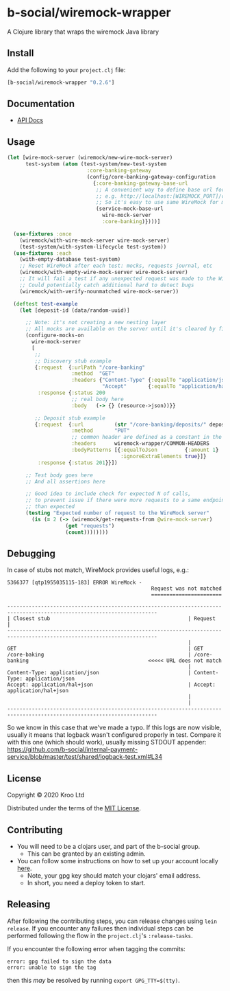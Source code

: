 # b-social/wiremock-wrapper

A Clojure library that wraps the wiremock Java library

## Install

Add the following to your `project.clj` file:

```clj
[b-social/wiremock-wrapper "0.2.6"]
```

## Documentation

* [API Docs](http://b-social.github.io/wiremock-wrapper)

## Usage

```clojure
(let [wire-mock-server (wiremock/new-wire-mock-server)
      test-system (atom (test-system/new-test-system
                          :core-banking-gateway
                          (config/core-banking-gateway-configuration
                            {:core-banking-gateway-base-url
                             ;; A convenient way to define base url for service:
                             ;; e.g. http://localhost:[WIREMOCK_PORT]/core-banking
                             ;; So it's easy to use same WireMock for multiple services with different base url path
                             (service-mock-base-url
                               wire-mock-server
                               :core-banking)})))]

  (use-fixtures :once
    (wiremock/with-wire-mock-server wire-mock-server)
    (test-system/with-system-lifecycle test-system))
  (use-fixtures :each
    (with-empty-database test-system)
    ;; Reset WireMock after each test: mocks, requests journal, etc
    (wiremock/with-empty-wire-mock-server wire-mock-server)
    ;; It will fail a test if any unexpected request was made to the WireMock server
    ;; Could potentially catch additional hard to detect bugs
    (wiremock/with-verify-nounmatched wire-mock-server))

  (deftest test-example
    (let [deposit-id (data/random-uuid)]

      ;; Note: it's not creating a new nesting layer
      ;; All mocks are available on the server until it's cleared by fixture
      (configure-mocks-on
        wire-mock-server
        [
         ;;
         ;; Discovery stub example
         {:request  {:urlPath "/core-banking"
                     :method  "GET"
                     :headers {"Content-Type" {:equalTo "application/json"}
                               "Accept"       {:equalTo "application/hal+json"}}}
          :response {:status 200
                     ;; real body here
                     :body   (-> {} (resource->json))}}

         ;; Deposit stub example
         {:request  {:url          (str "/core-banking/deposits/" deposit-id)
                     :method       "PUT"
                     ;; common header are defined as a constant in the wiremock-wrapper library
                     :headers      wiremock-wrapper/COMMON-HEADERS
                     :bodyPatterns [{:equalToJson         {:amount 1}
                                     :ignoreExtraElements true}]}
          :response {:status 201}}])

      ;; Test body goes here
      ;; And all assertions here

      ;; Good idea to include check for expected N of calls,
      ;; to prevent issue if there were more requests to a same endpoint
      ;; than expected
      (testing "Expected number of request to the WireMock server"
        (is (= 2 (-> (wiremock/get-requests-from @wire-mock-server)
                   (get "requests")
                   (count))))))))
```

## Debugging

In case of stubs not match, WireMock provides useful logs, e.g.:

```
5366377 [qtp1955035115-183] ERROR WireMock -
                                               Request was not matched
                                               =======================

-----------------------------------------------------------------------------------------------------------------------
| Closest stub                                             | Request                                                  |
-----------------------------------------------------------------------------------------------------------------------
                                                           |
GET                                                        | GET
/core-baking                                               | /core-banking                                       <<<<< URL does not match
                                                           |
Content-Type: application/json                             | Content-Type: application/json
Accept: application/hal+json                               | Accept: application/hal+json
                                                           |
                                                           |
-----------------------------------------------------------------------------------------------------------------------

```

So we know in this case that we've made a typo. If this logs are now visible, usually it means that
logback wasn't configured properly in test.
Compare it with this one (which should work), usually missing STDOUT
appender: https://github.com/b-social/internal-payment-service/blob/master/test/shared/logback-test.xml#L34

## License

Copyright © 2020 Kroo Ltd

Distributed under the terms of the
[MIT License](http://opensource.org/licenses/MIT).

## Contributing

* You will need to be a clojars user, and part of the b-social group.
    * This can be granted by an existing admin.
* You can follow some instructions on how to set up your account
  locally [here](https://blog.meinside.dev/How-to-Deploy-Library-to-Clojars/).
    * Note, your gpg key should match your clojars' email address.
    * In short, you need a deploy token to start.

## Releasing

After following the contributing steps, you can release changes using `lein release`. If you
encounter any failures then individual steps can be performed following the flow in
the `project.clj`'s `:release-tasks`.

If you encounter the following error when tagging the commits:

```shell
error: gpg failed to sign the data
error: unable to sign the tag
```

then this _may_ be resolved by running `export GPG_TTY=$(tty)`.